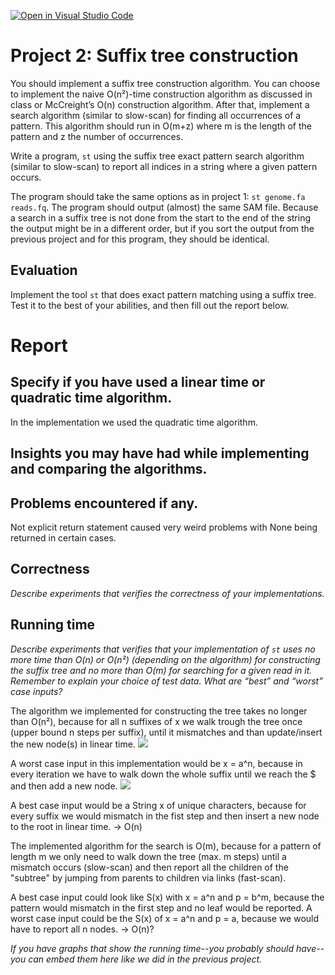 [![Open in Visual Studio Code](https://classroom.github.com/assets/open-in-vscode-c66648af7eb3fe8bc4f294546bfd86ef473780cde1dea487d3c4ff354943c9ae.svg)](https://classroom.github.com/online_ide?assignment_repo_id=8635020&assignment_repo_type=AssignmentRepo)
# Project 2: Suffix tree construction

You should implement a suffix tree construction algorithm. You can choose to implement the naive O(n²)-time construction algorithm as discussed in class or McCreight’s O(n) construction algorithm. After that, implement a search algorithm (similar to slow-scan) for finding all occurrences of a pattern. This algorithm should run in O(m+z) where m is the length of the pattern and z the number of occurrences.

Write a program, `st` using the suffix tree exact pattern search algorithm (similar to slow-scan) to report all indices in a string where a given pattern occurs. 

The program should take the same options as in project 1: `st genome.fa reads.fq`. The program should output (almost) the same SAM file. Because a search in a suffix tree is not done from the start to the end of the string the output might be in a different order, but if you sort the output from the previous project and for this program, they should be identical.

## Evaluation

Implement the tool `st` that does exact pattern matching using a suffix tree. Test it to the best of your abilities, and then fill out the report below.

# Report

## Specify if you have used a linear time or quadratic time algorithm.
In the implementation we used the quadratic time algorithm. 
## Insights you may have had while implementing and comparing the algorithms.

## Problems encountered if any.
Not explicit return statement caused very weird problems with None being returned in certain cases.

## Correctness

*Describe experiments that verifies the correctness of your implementations.*

## Running time

*Describe experiments that verifies that your implementation of `st` uses no more time than O(n) or O(n²) (depending on the algorithm) for constructing the suffix tree and no more than O(m) for searching for a given read in it. Remember to explain your choice of test data. What are “best” and “worst” case inputs?*

The algorithm we implemented for constructing the tree takes no longer than O(n²), because for all n suffixes of x we walk trough the tree once (upper bound n steps per suffix), until it mismatches and than update/insert the new node(s) in linear time.
![](figs/Figure_compare_runtime_construct.png)

A worst case input in this implementation would be x = a^n, because in every iteration we have to walk down the whole suffix until we reach the $ and then add a new node.
![](figs/Figure_runtime_construct.png)

A best case input would be a String x of unique characters, because for every suffix we would mismatch in the fist step and then insert a new node to the root in linear time. -> O(n)

The implemented algorithm for the search is O(m), because for a pattern of length m we only need to walk down the tree (max. m steps) until a mismatch occurs (slow-scan) and then report all the children of the "subtree" by jumping from parents to children via links (fast-scan). 

A best case input could look like S(x) with x = a^n and p = b^m, because the pattern would mismatch in the first step and no leaf would be reported.
A worst case input could be the S(x) of x = a^n and p = a, because we would have to report all n nodes. -> O(n)?


*If you have graphs that show the running time--you probably should have--you can embed them here like we did in the previous project.*

